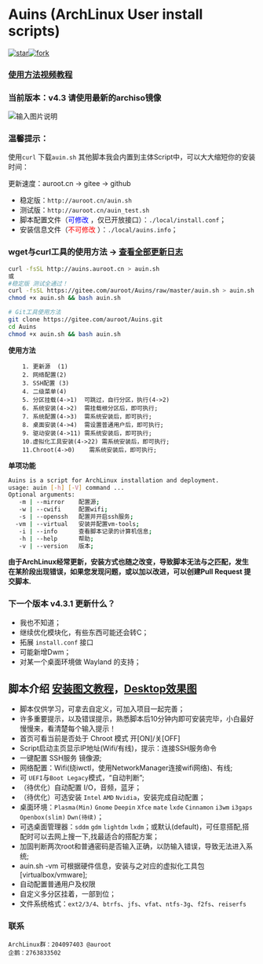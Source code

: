 # Auins (ArchLinux User install scripts)

<a href='https://gitee.com/auroot/Auins/stargazers'><img src='https://gitee.com/auroot/Auins/badge/star.svg?theme=dark' alt='star'></img></a><a href='https://gitee.com/auroot/Auins/members'><img src='https://gitee.com/auroot/Auins/badge/fork.svg?theme=dark' alt='fork'></img></a>

### [使用方法视频教程](https://www.bilibili.com/video/BV18V411x7ee/)

### 当前版本：v4.3 请使用最新的archiso镜像

![输入图片说明](https://gitee.com/auroot/Auins/raw/master/local/Auins.png "index.jpg")

### 温馨提示：

使用`curl` 下载`auin.sh` 其他脚本我会内置到主体Script中，可以大大缩短你的安装时间：

更新速度：auroot.cn -> gitee -> github

- 稳定版：`http://auroot.cn/auin.sh`
- 测试版：`http://auroot.cn/auin_test.sh`
- 脚本配置文件（<font color='blue'>可修改 </font>，仅已开放接口）：```./local/install.conf```；
- 安装信息文件（<font color='red'>不可修改 </font>）：```./local/auins.info```；


### wget与curl工具的使用方法 -> [查看全部更新日志](https://gitee.com/auroot/Auins/blob/master/doc/update.md)

```bash
curl -fsSL http://auins.auroot.cn > auin.sh  
或
#稳定版 测试全通过！
curl -fsSL https://gitee.com/auroot/Auins/raw/master/auin.sh > auin.sh
chmod +x auin.sh && bash auin.sh

# Git工具使用方法
git clone https://gitee.com/auroot/Auins.git
cd Auins
chmod +x auin.sh && bash auin.sh
```

**使用方法**

```
    1. 更新源  (1)
    2. 网络配置(2)
    3. SSH配置 (3)
    4. 二级菜单(4)
    5. 分区挂载(4->1)  可跳过，自行分区，执行(4->2)
    6. 系统安装(4->2)  需挂载根分区后，即可执行;
    7. 系统配置(4->3)  需系统安装后，即可执行;
    8. 桌面安装(4->4)  需设置普通用户后，即可执行;
    9. 驱动安装(4->11) 需系统安装后，即可执行;
    10.虚拟化工具安装(4->22) 需系统安装后，即可执行;
    11.Chroot(4->0)    需系统安装后，即可执行;
```

**单项功能**

```bash
Auins is a script for ArchLinux installation and deployment.
usage: auin [-h] [-V] command ...
Optional arguments:
   -m | --mirror    配置源;
   -w | --cwifi     配置wifi;
   -s | --openssh   配置并开启ssh服务;
  -vm | --virtual   安装并配置vm-tools;
   -i | --info      查看脚本记录的计算机信息;
   -h | --help      帮助;
   -v | --version   版本;
```

**由于ArchLinux经常更新，安装方式也随之改变，导致脚本无法与之匹配，发生在某阶段出现错误，如果您发现问题，或以加以改进，可以创建Pull Request 提交脚本.**

### **下一个版本 v4.3.1 更新什么？**

* 我也不知道；
* 继续优化模块化，有些东西可能还会转C；
* 拓展 `install.conf` 接口
* 可能新增Dwm；
* 对某一个桌面环境做 Wayland 的支持；



## 脚本介绍 [安装图文教程](https://blog.csdn.net/weixin_42871436/article/details/105126833)，[Desktop效果图](https://gitee.com/auroot/Auins/blob/master/doc/Picture.md)

- 脚本仅供学习，可拿去自定义，可加入项目一起完善；
- 许多重要提示，以及错误提示，熟悉脚本后10分钟内即可安装完毕，小白最好慢慢来，看清楚每个输入提示！
- 首页可看当前是否处于 Chroot 模式 开[ON]/关[OFF]
- Script启动主页显示IP地址(Wifi/有线)，提示：连接SSH服务命令
- 一键配置 SSH服务 镜像源;
- 网络配置：Wifi(绕iwctl，使用NetworkManager连接wifi网络)、有线;
- 可 ```UEFI```与```Boot Legacy```模式，“自动判断”;
- （待优化）自动配置 I/O，音频，蓝牙；
- （待优化）可选安装 `Intel` `AMD` `Nvidia`，安装完成自动配置；
- 桌面环境：`Plasma(Min)` `Gnome` `Deepin` `Xfce` `mate` `lxde` `Cinnamon` `i3wm` `i3gaps` `Openbox(slim)` `Dwn(待续)`；
- 可选桌面管理器：`sddm` `gdm` `lightdm` `lxdm`；或默认(default)，可任意搭配,搭配时可以去网上搜一下,找最适合的搭配方案；
- 加固判断两次root和普通密码是否输入正确，以防输入错误，导致无法进入系统;
- auin.sh -vm 可根据硬件信息，安装与之对应的虚拟化工具包 [virtualbox/vmware];
- 自动配置普通用户及权限
- 自定义多分区挂着，一部到位；
- 文件系统格式：`ext2/3/4`、`btrfs`、`jfs`、`vfat`、`ntfs-3g`、`f2fs`、`reiserfs`

### **联系**

```
ArchLinux群：204097403 @auroot
企鹅：2763833502
```